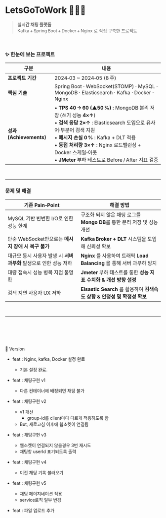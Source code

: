 <!-- =========================== -->
<!--   LetsGoToWork – Portfolio  -->
<!-- =========================== -->

# LetsGoToWork 🏃‍♂️💼  

> **실시간 채팅 플랫폼**  
> Kafka + Spring Boot + Docker + Nginx 로 직접 구축한 프로젝트
<br>

### ✨ 한눈에 보는 프로젝트

| 구분 | 내용 |
|------|------|
| **프로젝트 기간** | 2024‑03 ~ 2024‑05 (8 주) |
| **핵심 기술** | Spring Boot · WebSocket(STOMP) · MySQL · MongoDB · Elasticsearch · Kafka · Docker · Nginx |
| **성과 (Achievements)** | • **TPS 40 → 60 (▲50 %)** : MongoDB 분리 저장 (쓰기 성능 **4×↑**)<br>• **검색 응답 2×↑** : Elasticsearch 도입으로 유사어·부분어 검색 지원<br>• **메시지 손실 0 %** : Kafka + DLT 적용<br>• **동접 처리량 3×↑** : Nginx 로드밸런싱 + Docker 스케일‑아웃<br>• **JMeter** 부하 테스트로 Before / After 지표 검증 |


<br>

---

### 문제 및 해결

| 기존 Pain‑Point | 해결 방법 |
|-----------------|-----------|
| MySQL 기반 빈번한 I/O로 인한 성능 한계 | 구조화 되지 않은 채팅 로그를 **Mongo DB**를 통한 분리 저장 및 성능 개선 |
| 단순 WebSocket만으로는 **메시지 장애 시 복구 불가** | **Kafka Broker + DLT** 시스템을 도입해 신뢰성 확보 |
| 대규모 동시 사용자 발생 시 **서버 과부화** 발생으로 인한 성능 저하 | **Nginx** 를 사용하여 트래픽 **Load Balancing** 을 통해 서버 과부하 방지  |
| 대량 접속시 성능 병목 지점 불명확 | **Jmeter** 부하 테스트를 통한 **성능 지표 수치화 & 개선 방향 설정** |
| 검색 지연 사용자 UX 저하  | **Elsastic Search** 를 활용하여 **검색속도 상향 & 안정성 및 확정성 확보** |

<br>


---

<br>
<br>
<br>
<br>



📄 Version
- feat : Nginx, kafka, Docker 설정 완료
  - 기본 설정 완료.

- feat : 채팅구현 v1
  - 다른 컨테이너에 배정되면 채팅 불가

- feat : 채팅구현 v2
  - v1 개선
    - group-id를 client마다 다르게 적용하도록 함
  - But, 새로고침 이후에 웹소켓이 연결됨

- feat : 채팅구현 v3
  - 웹소켓이 연결되지 않을경우 3번 재시도
  - 채팅창 userId 표기되도록 출력

- feat : 채팅구현 v4
  - 이전 채팅 기록 불러오기

- feat : 채팅구현 v5
  - 채팅 페이지네이션 적용
  - service로직 일부 변경

- feat : 파일 업로드 추가

